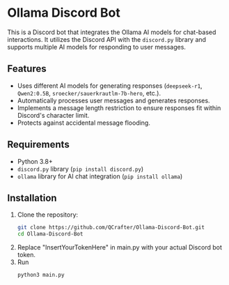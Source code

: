 # Ollama Discord Bot

This is a Discord bot that integrates the Ollama AI models for chat-based interactions. It utilizes the Discord API with the `discord.py` library and supports multiple AI models for responding to user messages.

## Features

- Uses different AI models for generating responses (`deepseek-r1`, `Qwen2:0.5B`, `sroecker/sauerkrautlm-7b-hero`, etc.).
- Automatically processes user messages and generates responses.
- Implements a message length restriction to ensure responses fit within Discord's character limit.
- Protects against accidental message flooding.

## Requirements

- Python 3.8+
- `discord.py` library (`pip install discord.py`)
- `ollama` library for AI chat integration (`pip install ollama`)

## Installation

1. Clone the repository:
   ```sh
   git clone https://github.com/QCrafter/Ollama-Discord-Bot.git
   cd Ollama-Discord-Bot
    ```
2. Replace "InsertYourTokenHere" in main.py with your actual Discord bot token.
3. Run
   ```sh
   python3 main.py
    ```
